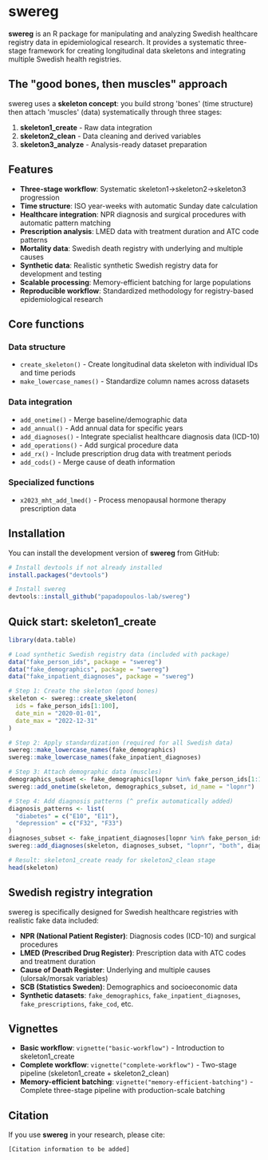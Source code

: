 # swereg

**swereg** is an R package for manipulating and analyzing Swedish healthcare registry data in epidemiological research. It provides a systematic three-stage framework for creating longitudinal data skeletons and integrating multiple Swedish health registries.

## The "good bones, then muscles" approach

swereg uses a **skeleton concept**: you build strong 'bones' (time structure) then attach 'muscles' (data) systematically through three stages:

1. **skeleton1_create** - Raw data integration 
2. **skeleton2_clean** - Data cleaning and derived variables
3. **skeleton3_analyze** - Analysis-ready dataset preparation

## Features

- **Three-stage workflow**: Systematic skeleton1→skeleton2→skeleton3 progression
- **Time structure**: ISO year-weeks with automatic Sunday date calculation
- **Healthcare integration**: NPR diagnosis and surgical procedures with automatic pattern matching
- **Prescription analysis**: LMED data with treatment duration and ATC code patterns  
- **Mortality data**: Swedish death registry with underlying and multiple causes
- **Synthetic data**: Realistic synthetic Swedish registry data for development and testing
- **Scalable processing**: Memory-efficient batching for large populations
- **Reproducible workflow**: Standardized methodology for registry-based epidemiological research

## Core functions

### Data structure
- `create_skeleton()` - Create longitudinal data skeleton with individual IDs and time periods
- `make_lowercase_names()` - Standardize column names across datasets

### Data integration
- `add_onetime()` - Merge baseline/demographic data
- `add_annual()` - Add annual data for specific years
- `add_diagnoses()` - Integrate specialist healthcare diagnosis data (ICD-10)
- `add_operations()` - Add surgical procedure data
- `add_rx()` - Include prescription drug data with treatment periods
- `add_cods()` - Merge cause of death information

### Specialized functions
- `x2023_mht_add_lmed()` - Process menopausal hormone therapy prescription data

## Installation

You can install the development version of **swereg** from GitHub:

```r
# Install devtools if not already installed
install.packages("devtools")

# Install swereg
devtools::install_github("papadopoulos-lab/swereg")
```

## Quick start: skeleton1_create

```r
library(data.table)

# Load synthetic Swedish registry data (included with package)
data("fake_person_ids", package = "swereg")
data("fake_demographics", package = "swereg")
data("fake_inpatient_diagnoses", package = "swereg")

# Step 1: Create the skeleton (good bones)
skeleton <- swereg::create_skeleton(
  ids = fake_person_ids[1:100],
  date_min = "2020-01-01",
  date_max = "2022-12-31"
)

# Step 2: Apply standardization (required for all Swedish data)
swereg::make_lowercase_names(fake_demographics)
swereg::make_lowercase_names(fake_inpatient_diagnoses)

# Step 3: Attach demographic data (muscles)
demographics_subset <- fake_demographics[lopnr %in% fake_person_ids[1:100]]
swereg::add_onetime(skeleton, demographics_subset, id_name = "lopnr")

# Step 4: Add diagnosis patterns (^ prefix automatically added)
diagnosis_patterns <- list(
  "diabetes" = c("E10", "E11"),
  "depression" = c("F32", "F33")
)
diagnoses_subset <- fake_inpatient_diagnoses[lopnr %in% fake_person_ids[1:100]]
swereg::add_diagnoses(skeleton, diagnoses_subset, "lopnr", "both", diagnosis_patterns)

# Result: skeleton1_create ready for skeleton2_clean stage
head(skeleton)
```

## Swedish registry integration

swereg is specifically designed for Swedish healthcare registries with realistic fake data included:

- **NPR (National Patient Register)**: Diagnosis codes (ICD-10) and surgical procedures
- **LMED (Prescribed Drug Register)**: Prescription data with ATC codes and treatment duration  
- **Cause of Death Register**: Underlying and multiple causes (ulorsak/morsak variables)
- **SCB (Statistics Sweden)**: Demographics and socioeconomic data
- **Synthetic datasets**: `fake_demographics`, `fake_inpatient_diagnoses`, `fake_prescriptions`, `fake_cod`, etc.

## Vignettes

- **Basic workflow**: `vignette("basic-workflow")` - Introduction to skeleton1_create
- **Complete workflow**: `vignette("complete-workflow")` - Two-stage pipeline (skeleton1_create + skeleton2_clean)
- **Memory-efficient batching**: `vignette("memory-efficient-batching")` - Complete three-stage pipeline with production-scale batching

## Citation

If you use **swereg** in your research, please cite:

```
[Citation information to be added]
```
